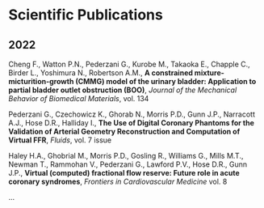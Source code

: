 # Scientific Publications


## 2022

Cheng F., Watton P.N., Pederzani G., Kurobe M., Takaoka E., Chapple C., Birder L., Yoshimura N., Robertson A.M., **A constrained mixture-micturition-growth (CMMG) model of the urinary bladder: Application to partial bladder outlet obstruction (BOO)**, _Journal of the Mechanical Behavior of Biomedical Materials_, vol. 134

Pederzani G., Czechowicz K., Ghorab N., Morris P.D., Gunn J.P., Narracott A.J., Hose D.R., Halliday I., **The Use of Digital Coronary Phantoms for the Validation of Arterial Geometry Reconstruction and Computation of Virtual FFR**, _Fluids_, vol. 7 issue 

Haley H.A., Ghobrial M., Morris P.D., Gosling R., Williams G., Mills M.T., Newman T., Rammohan V., Pederzani G., Lawford P.V., Hose D.R., Gunn J.P., **Virtual (computed) fractional flow reserve: Future role in acute coronary syndromes**, _Frontiers in Cardiovascular Medicine_ vol. 8

...
